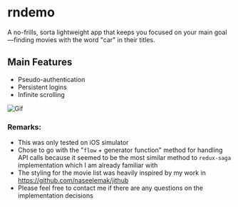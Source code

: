 # rndemo

A no-frills, sorta lightweight app that keeps you focused on your main goal—finding movies with the word "car" in their titles.

## Main Features
- Pseudo-authentication
- Persistent logins
- Infinite scrolling


![Gif](https://user-images.githubusercontent.com/25945469/161412500-ea8702cf-85fc-4973-af4f-d5918cff9621.gif)

### Remarks: 
- This was only tested on iOS simulator
- Chose to go with the "`flow` + generator function" method for handling API calls because it seemed to be the most similar method to `redux-saga` implementation which I am already familiar with
- The styling for the movie list was heavily inspired by my work in https://github.com/naseelemak/jithub
- Please feel free to contact me if there are any questions on the implementation decisions
